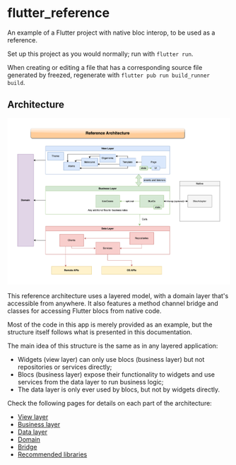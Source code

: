 # flutter_reference

An example of a Flutter project with native bloc interop, to be used as a reference.

Set up this project as you would normally; run with `flutter run`.

When creating or editing a file that has a corresponding source file generated by freezed, regenerate with `flutter pub run build_runner build`.

## Architecture

![Architecture overview](doc/img/arq-app-flutter-hybrid-architecture-World%20Map.drawio.png)

This reference architecture uses a layered model, with a domain layer that's accessible from anywhere. It also features a method channel bridge and classes for accessing Flutter blocs from native code.

Most of the code in this app is merely provided as an example, but the structure itself follows what is presented in this documentation.

The main idea of this structure is the same as in any layered application:

- Widgets (view layer) can only use blocs (business layer) but not repositories or services directly;
- Blocs (business layer) expose their functionality to widgets and use services from the data layer to run business logic;
- The data layer is only ever used by blocs, but not by widgets directly.

Check the following pages for details on each part of the architecture:

- [View layer](doc/view_layer.md)
- [Business layer](doc/business_layer.md)
- [Data layer](doc/data_layer.md)
- [Domain](doc/domain.md)
- [Bridge](doc/bridge.md)
- [Recommended libraries](doc/recommended_libs.md)
